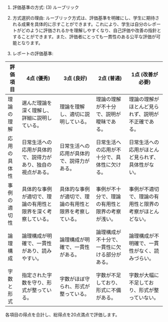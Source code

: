 1. 評価基準の方式: (3) ルーブリック

2. 方式選択の理由: ルーブリック方式は、評価基準を明確にし、学生に期待される成果を具体的に示すことができます。これにより、学生は自分のレポートがどのように評価されるかを理解しやすくなり、自己評価や改善の指針とすることができます。また、評価者にとっても一貫性のある公平な評価が可能となります。

3. レポートの評価基準:

| 評価項目       | 4点 (優秀)                                                                 | 3点 (良好)                                                               | 2点 (普通)                                                               | 1点 (改善が必要)                                                         |
|----------------|----------------------------------------------------------------------------|--------------------------------------------------------------------------|--------------------------------------------------------------------------|---------------------------------------------------------------------------|
| 理論の理解     | 選んだ理論を深く理解し、詳細に説明している。                              | 理論を理解し、適切に説明している。                                      | 理論の理解が不十分で、説明が曖昧である。                                | 理論の理解がほとんど見られず、説明が不正確である。                      |
| 応用の具体性   | 日常生活への応用が具体的で、説得力があり、独自の視点がある。              | 日常生活への応用が具体的で、説得力がある。                              | 日常生活への応用が不十分で、具体性に欠ける。                            | 日常生活への応用がほとんど見られず、具体性がない。                      |
| 事例の適切性   | 具体的な事例が適切で、理論の有用性と限界を深く考察している。              | 具体的な事例が適切で、理論の有用性と限界を考察している。                | 事例が不十分で、理論の有用性と限界の考察が浅い。                        | 事例が不適切で、理論の有用性と限界の考察がほとんどない。                |
| 論理構成       | 論理構成が明確で、一貫性があり、読みやすい。                              | 論理構成が明確で、一貫性がある。                                        | 論理構成が不十分で、一貫性に欠ける部分がある。                          | 論理構成が不明確で、一貫性がなく、読みづらい。                          |
| 字数と形式     | 指定された字数を守り、形式が整っている。                                  | 字数がほぼ守られ、形式が整っている。                                    | 字数が不足しており、形式に不備がある。                                  | 字数が大幅に不足しており、形式が整っていない。                          |

各項目の得点を合計し、総得点を20点満点で評価します。